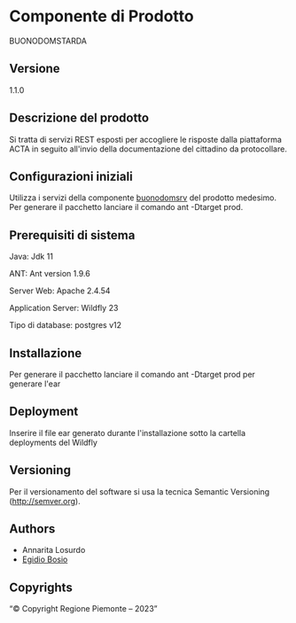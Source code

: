 # Componente di Prodotto

BUONODOMSTARDA

## Versione

1.1.0

## Descrizione del prodotto

Si tratta di servizi REST esposti per accogliere le risposte dalla piattaforma ACTA in seguito all'invio della documentazione del cittadino da protocollare.


## Configurazioni iniziali

Utilizza i servizi della componente [buonodomsrv](../buonodomsrv/) del prodotto medesimo.
Per generare il pacchetto lanciare il comando ant -Dtarget prod.

## Prerequisiti di sistema

Java:
Jdk 11

ANT:
Ant version 1.9.6

Server Web:
Apache 2.4.54

Application Server:
Wildfly 23

Tipo di database:
postgres v12

## Installazione

Per generare il pacchetto lanciare il comando ant -Dtarget prod  per generare l'ear

## Deployment

Inserire il file ear generato durante l'installazione sotto la cartella deployments del Wildfly

## Versioning

Per il versionamento del software si usa la tecnica Semantic Versioning (http://semver.org).

## Authors

* Annarita Losurdo
* [Egidio Bosio](https://github.com/egidio-bosio)


## Copyrights

“© Copyright Regione Piemonte – 2023”